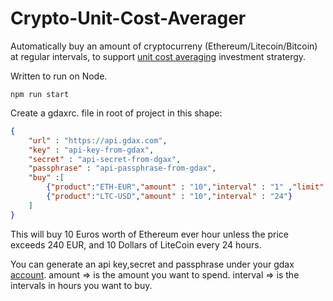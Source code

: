# Crypto-Unit-Cost-Averager

Automatically buy an amount of cryptocurreny (Ethereum/Litecoin/Bitcoin) at regular intervals, to support [unit cost averaging](https://en.wikipedia.org/wiki/Dollar_cost_averaging) investment stratergy.


Written to run on Node.

`npm run start`

Create a gdaxrc. file in root of project in this shape:
~~~json
{
    "url" : "https://api.gdax.com",
    "key" : "api-key-from-gdax",
    "secret" : "api-secret-from-dgax",
    "passphrase" : "api-passphrase-from-gdax",
    "buy" :[
        {"product":"ETH-EUR","amount" : "10","interval" : "1" ,"limit":240},
        {"product":"LTC-USD","amount" : "10","interval" : "24"}
    ]
}
~~~
This will buy 10 Euros worth of Ethereum ever hour unless the price exceeds 240 EUR, and 10 Dollars of LiteCoin every 24 hours.

You can generate an api key,secret and passphrase under your gdax [account](https://www.gdax.com/settings/api).
amount => is the amount you want to spend.
interval => is the intervals in hours you want to buy.


